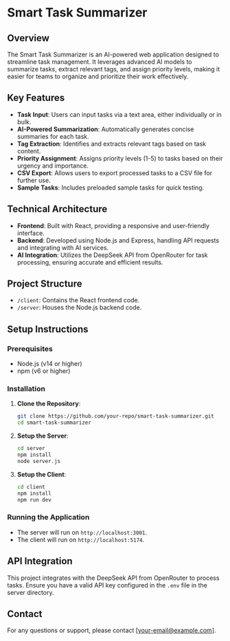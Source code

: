# Smart Task Summarizer

## Overview

The Smart Task Summarizer is an AI-powered web application designed to streamline task management. It leverages advanced AI models to summarize tasks, extract relevant tags, and assign priority levels, making it easier for teams to organize and prioritize their work effectively.

## Key Features

- **Task Input**: Users can input tasks via a text area, either individually or in bulk.
- **AI-Powered Summarization**: Automatically generates concise summaries for each task.
- **Tag Extraction**: Identifies and extracts relevant tags based on task content.
- **Priority Assignment**: Assigns priority levels (1-5) to tasks based on their urgency and importance.
- **CSV Export**: Allows users to export processed tasks to a CSV file for further use.
- **Sample Tasks**: Includes preloaded sample tasks for quick testing.

## Technical Architecture

- **Frontend**: Built with React, providing a responsive and user-friendly interface.
- **Backend**: Developed using Node.js and Express, handling API requests and integrating with AI services.
- **AI Integration**: Utilizes the DeepSeek API from OpenRouter for task processing, ensuring accurate and efficient results.

## Project Structure

- `/client`: Contains the React frontend code.
- `/server`: Houses the Node.js backend code.

## Setup Instructions

### Prerequisites

- Node.js (v14 or higher)
- npm (v6 or higher)

### Installation

1. **Clone the Repository**:
   ```bash
   git clone https://github.com/your-repo/smart-task-summarizer.git
   cd smart-task-summarizer
   ```

2. **Setup the Server**:
   ```bash
   cd server
   npm install
   node server.js
   ```

3. **Setup the Client**:
   ```bash
   cd client
   npm install
   npm run dev
   ```

### Running the Application

- The server will run on `http://localhost:3001`.
- The client will run on `http://localhost:5174`.

## API Integration

This project integrates with the DeepSeek API from OpenRouter to process tasks. Ensure you have a valid API key configured in the `.env` file in the server directory.

## Contact

For any questions or support, please contact [your-email@example.com].